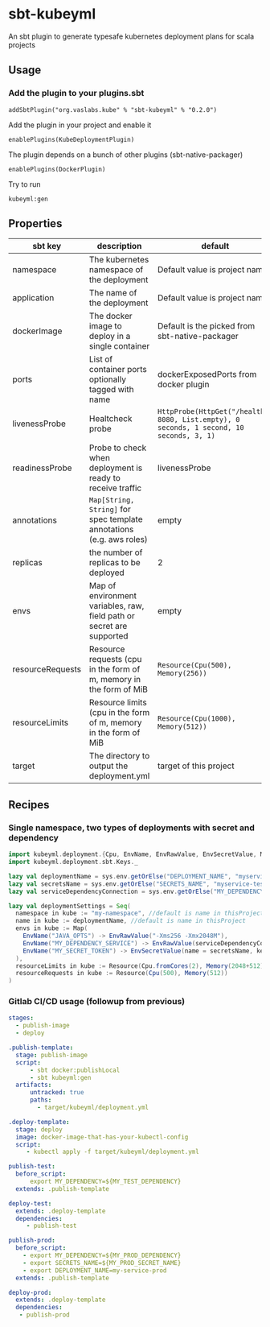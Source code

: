 # sbt-kubeyml
An sbt plugin to generate typesafe kubernetes deployment plans for scala projects

## Usage

### Add the plugin to your plugins.sbt
```
addSbtPlugin("org.vaslabs.kube" % "sbt-kubeyml" % "0.2.0")
```

Add the plugin in your project and enable it
```
enablePlugins(KubeDeploymentPlugin)
```
The plugin depends on a bunch of other plugins (sbt-native-packager)

```
enablePlugins(DockerPlugin)
```

Try to run

```
kubeyml:gen
```

## Properties

| sbt key  | description  | default  | 
|---|---|---|
| namespace  | The kubernetes namespace of the deployment   |  Default value is project name | 
|  application | The name of the deployment  |  Default value is project name  |
|  dockerImage | The docker image to deploy in a single container |  Default is the picked from sbt-native-packager |
| ports | List of container ports optionally tagged with name | dockerExposedPorts from docker plugin|
| livenessProbe  | Healtcheck probe  | `HttpProbe(HttpGet("/health", 8080, List.empty), 0 seconds, 1 second, 10 seconds, 3, 1)` |
| readinessProbe  |  Probe to check when deployment is ready to receive traffic  | livenessProbe  |
| annotations  | `Map[String, String]` for spec template annotations (e.g. aws roles)  | empty  |
| replicas | the number of replicas to be deployed| 2 |
| envs | Map of environment variables, raw, field path or secret are supported| empty |
| resourceRequests | Resource requests (cpu in the form of m, memory in the form of MiB |  `Resource(Cpu(500), Memory(256))` |
| resourceLimits | Resource limits (cpu in the form of m, memory in the form of MiB |  `Resource(Cpu(1000), Memory(512))` |
| target | The directory to output the deployment.yml | target of this project |

## Recipes

### Single namespace, two types of deployments with secret and dependency

```scala
import kubeyml.deployment.{Cpu, EnvName, EnvRawValue, EnvSecretValue, Memory, Resource}
import kubeyml.deployment.sbt.Keys._

lazy val deploymentName = sys.env.getOrElse("DEPLOYMENT_NAME", "myservice-test")
lazy val secretsName = sys.env.getOrElse("SECRETS_NAME", "myservice-test-secrets")
lazy val serviceDependencyConnection = sys.env.getOrElse("MY_DEPENDENCY", "https://localhost:8080")

lazy val deploymentSettings = Seq(
  namespace in kube := "my-namespace", //default is name in thisProject
  name in kube := deploymentName, //default is name in thisProject
  envs in kube := Map(
    EnvName("JAVA_OPTS") -> EnvRawValue("-Xms256 -Xmx2048M"),
    EnvName("MY_DEPENDENCY_SERVICE") -> EnvRawValue(serviceDependencyConnection),
    EnvName("MY_SECRET_TOKEN") -> EnvSecretValue(name = secretsName, key = "my-token")
  ),
  resourceLimits in kube := Resource(Cpu.fromCores(2), Memory(2048+512)),
  resourceRequests in kube := Resource(Cpu(500), Memory(512))
)
```

### Gitlab CI/CD usage (followup from previous)

```yaml
stages:
  - publish-image
  - deploy

.publish-template:
  stage: publish-image
  script:
      - sbt docker:publishLocal
      - sbt kubeyml:gen
  artifacts:
      untracked: true
      paths:
        - target/kubeyml/deployment.yml

.deploy-template:
  stage: deploy
  image: docker-image-that-has-your-kubectl-config
  script:
     - kubectl apply -f target/kubeyml/deployment.yml

publish-test:
  before_script:
      export MY_DEPENDENCY=${MY_TEST_DEPENDENCY}
  extends: .publish-template

deploy-test:
  extends: .deploy-template
  dependencies:
     - publish-test

publish-prod:
  before_script:
    - export MY_DEPENDENCY=${MY_PROD_DEPENDENCY}
    - export SECRETS_NAME=${MY_PROD_SECRET_NAME}
    - export DEPLOYMENT_NAME=my-service-prod
  extends: .publish-template

deploy-prod:
  extends: .deploy-template
  dependencies:
   - publish-prod
```


